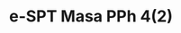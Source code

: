 ---
title: e-SPT Masa PPh 4(2)
fitur : lainlain
modifiedTime : 01/02/2020
topik: e-SPT
linkurl: https://drive.google.com/file/d/1pa_QFks-omK73Ejgr1kjTj3jS4Qn8wWC/export?format=pdf
---